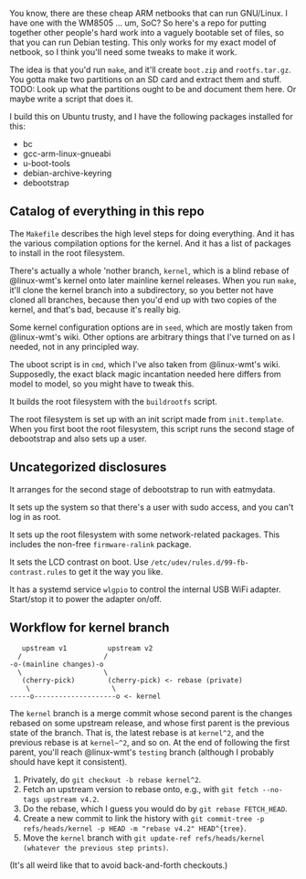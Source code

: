 You know, there are these cheap ARM netbooks that can run GNU/Linux.
I have one with the WM8505 ... um, SoC?
So here's a repo for putting together other people's hard work into a vaguely bootable set of files, so that you can run Debian testing.
This only works for my exact model of netbook, so I think you'll need some tweaks to make it work.

The idea is that you'd run `make`, and it'll create `boot.zip` and `rootfs.tar.gz`.
You gotta make two partitions on an SD card and extract them and stuff.
TODO: Look up what the partitions ought to be and document them here.
Or maybe write a script that does it.

I build this on Ubuntu trusty, and I have the following packages installed for this:
* bc
* gcc-arm-linux-gnueabi
* u-boot-tools
* debian-archive-keyring
* debootstrap

## Catalog of everything in this repo

The `Makefile` describes the high level steps for doing everything.
And it has the various compilation options for the kernel.
And it has a list of packages to install in the root filesystem.

There's actually a whole 'nother branch, `kernel`, which is a blind rebase of @linux-wmt's kernel onto later mainline kernel releases.
When you run `make`, it'll clone the kernel branch into a subdirectory, so you better not have cloned all branches, because then you'd end up with two copies of the kernel, and that's bad, because it's really big.

Some kernel configuration options are in `seed`, which are mostly taken from @linux-wmt's wiki.
Other options are arbitrary things that I've turned on as I needed, not in any principled way.

The uboot script is in `cmd`, which I've also taken from @linux-wmt's wiki.
Supposedly, the exact black magic incantation needed here differs from model to model, so you might have to tweak this.

It builds the root filesystem with the `buildrootfs` script.

The root filesystem is set up with an init script made from `init.template`.
When you first boot the root filesystem, this script runs the second stage of debootstrap and also sets up a user.

## Uncategorized disclosures

It arranges for the second stage of debootstrap to run with eatmydata.

It sets up the system so that there's a user with sudo access, and you can't log in as root.

It sets up the root filesystem with some network-related packages.
This includes the non-free `firmware-ralink` package.

It sets the LCD contrast on boot.
Use `/etc/udev/rules.d/99-fb-contrast.rules` to get it the way you like.

It has a systemd service `wlgpio` to control the internal USB WiFi adapter.
Start/stop it to power the adapter on/off.

## Workflow for kernel branch

```
   upstream v1          upstream v2
  /                    /
-o-(mainline changes)-o
  \                    \
   (cherry-pick)        (cherry-pick) <- rebase (private)
    \                    \
-----o--------------------o <- kernel

```
The `kernel` branch is a merge commit whose second parent is the changes rebased on some upstream release, and whose first parent is the previous state of the branch.
That is, the latest rebase is at `kernel^2`, and the previous rebase is at `kernel~^2`, and so on.
At the end of following the first parent, you'll reach @linux-wmt's `testing` branch (although I probably should have kept it consistent).

1. Privately, do `git checkout -b rebase kernel^2`.
2. Fetch an upstream version to rebase onto, e.g., with `git fetch --no-tags upstream v4.2`.
3. Do the rebase, which I guess you would do by `git rebase FETCH_HEAD`.
4. Create a new commit to link the history with `git commit-tree -p refs/heads/kernel -p HEAD -m "rebase v4.2" HEAD^{tree}`.
5. Move the `kernel` branch with `git update-ref refs/heads/kernel (whatever the previous step prints)`.

(It's all weird like that to avoid back-and-forth checkouts.)
